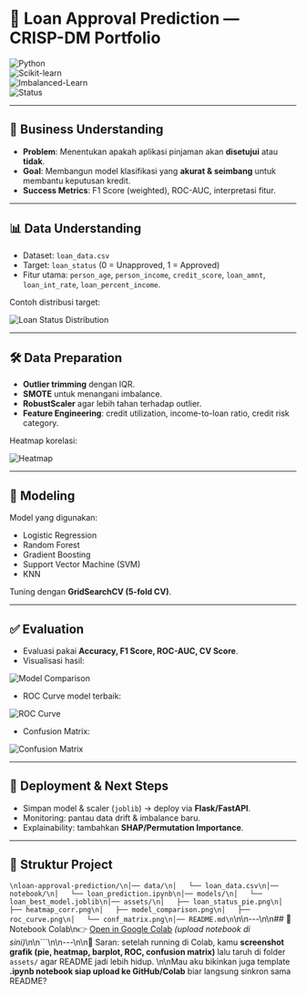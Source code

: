 # 🧠 Loan Approval Prediction — CRISP-DM Portfolio  

![Python](https://img.shields.io/badge/Python-3.10%2B-blue?logo=python)  
![Scikit-learn](https://img.shields.io/badge/Scikit--learn-ML-orange?logo=scikitlearn)  
![Imbalanced-Learn](https://img.shields.io/badge/Imbalanced--Learn-SMOTE-green)  
![Status](https://img.shields.io/badge/Build-Passing-brightgreen)  

---

## 📌 Business Understanding  
- **Problem**: Menentukan apakah aplikasi pinjaman akan **disetujui** atau **tidak**.  
- **Goal**: Membangun model klasifikasi yang **akurat & seimbang** untuk membantu keputusan kredit.  
- **Success Metrics**: F1 Score (weighted), ROC-AUC, interpretasi fitur.  

---

## 📊 Data Understanding  
- Dataset: `loan_data.csv`  
- Target: `loan_status` (0 = Unapproved, 1 = Approved)  
- Fitur utama: `person_age`, `person_income`, `credit_score`, `loan_amnt`, `loan_int_rate`, `loan_percent_income`.  

Contoh distribusi target:  

![Loan Status Distribution](assets/loan_status_pie.png)  

---

## 🛠️ Data Preparation  
- **Outlier trimming** dengan IQR.  
- **SMOTE** untuk menangani imbalance.  
- **RobustScaler** agar lebih tahan terhadap outlier.  
- **Feature Engineering**: credit utilization, income-to-loan ratio, credit risk category.  

Heatmap korelasi:  

![Heatmap](assets/heatmap_corr.png)  

---

## 🤖 Modeling  
Model yang digunakan:  
- Logistic Regression  
- Random Forest  
- Gradient Boosting  
- Support Vector Machine (SVM)  
- KNN  

Tuning dengan **GridSearchCV (5-fold CV)**.  

---

## ✅ Evaluation  
- Evaluasi pakai **Accuracy, F1 Score, ROC-AUC, CV Score**.  
- Visualisasi hasil:  

![Model Comparison](assets/model_comparison.png)  

- ROC Curve model terbaik:  

![ROC Curve](assets/roc_curve.png)  

- Confusion Matrix:  

![Confusion Matrix](assets/conf_matrix.png)  

---

## 🚀 Deployment & Next Steps  
- Simpan model & scaler (`joblib`) → deploy via **Flask/FastAPI**.  
- Monitoring: pantau data drift & imbalance baru.  
- Explainability: tambahkan **SHAP/Permutation Importance**.  

---

## 📂 Struktur Project  
```\nloan-approval-prediction/\n│── data/\n│   └── loan_data.csv\n│── notebook/\n│   └── loan_prediction.ipynb\n│── models/\n│   └── loan_best_model.joblib\n│── assets/\n│   ├── loan_status_pie.png\n│   ├── heatmap_corr.png\n│   ├── model_comparison.png\n│   ├── roc_curve.png\n│   └── conf_matrix.png\n│── README.md\n```\n\n---\n\n## 🔗 Notebook Colab\n👉 [Open in Google Colab](https://colab.research.google.com/) *(upload notebook di sini)*\n\n```\n\n---\n\n📌 Saran: setelah running di Colab, kamu **screenshot grafik (pie, heatmap, barplot, ROC, confusion matrix)** lalu taruh di folder `assets/` agar README jadi lebih hidup.  \n\nMau aku bikinkan juga template **.ipynb notebook siap upload ke GitHub/Colab** biar langsung sinkron sama README?
